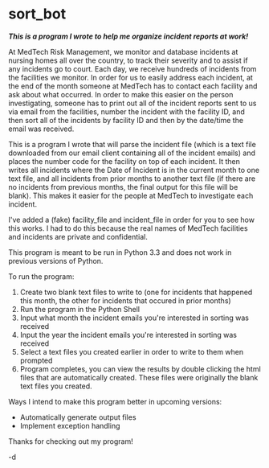 sort_bot
========

***This is a program I wrote to help me organize incident reports at work!***

At MedTech Risk Management, we monitor and database incidents at nursing homes all over the 
country, to track their severity and to assist if any incidents go to court. Each day, we 
receive hundreds of incidents from the facilities we monitor. In order for us to easily address
each incident, at the end of the month someone at MedTech has to contact each facility and ask
about what occurred. In order to make this easier on the person investigating, someone has
to print out all of the incident reports sent to us via email from the facilities, number the 
incident with the facility ID, and then sort all of the incidents by facility ID and then by the date/time the email was received.

This is a program I wrote that will parse the incident file (which is a text file downloaded
from our email client containing all of the incident emails) and places the number code for
the facility on top of each incident. It then writes all incidents where the Date of Incident is in the current month to one text file, and all incidents from prior months to another text file (if there are no incidents from previous months, the final output for this file will be blank). This makes it easier for the people at MedTech to investigate each incident.

I've added a (fake) facility_file and incident_file in order for you to see how this works. I had 
to do this because  the real names of MedTech facilities and incidents are private and 
confidential.

This program is meant to be run in Python 3.3 and does not work in previous versions of Python.

To run the program:

1. Create two blank text files to write to (one for incidents that happened this month, the other for incidents that occured in prior months)
2. Run the program in the Python Shell
3. Input what month the incident emails you're interested in sorting was received
4. Input the year the incident emails you're interested in sorting was received
5. Select a text files you created earlier in order to write to them when prompted
6. Program completes, you can view the results by double clicking the html files that are automatically created. These files were originally the blank text files you created.

Ways I intend to make this program better in upcoming versions:
- Automatically generate output files
- Implement exception handling

Thanks for checking out my program!

-d

